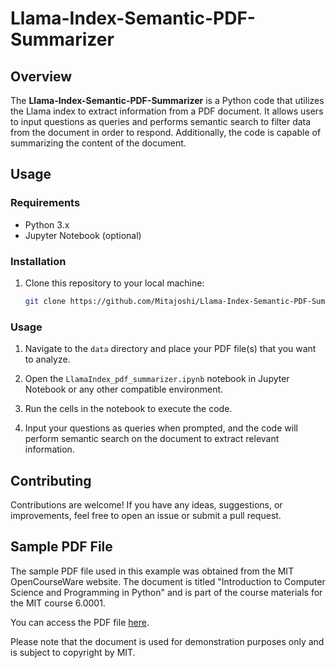 

# Llama-Index-Semantic-PDF-Summarizer

## Overview

The **Llama-Index-Semantic-PDF-Summarizer** is a Python code that utilizes the Llama index to extract information from a PDF document. It allows users to input questions as queries and performs semantic search to filter data from the document in order to respond. Additionally, the code is capable of summarizing the content of the document.

## Usage

### Requirements

- Python 3.x
- Jupyter Notebook (optional)

### Installation

1. Clone this repository to your local machine:

   ```bash
   git clone https://github.com/Mitajoshi/Llama-Index-Semantic-PDF-Summarizer.git
   ```

### Usage

1. Navigate to the `data` directory and place your PDF file(s) that you want to analyze.

2. Open the `LlamaIndex_pdf_summarizer.ipynb` notebook in Jupyter Notebook or any other compatible environment.

3. Run the cells in the notebook to execute the code.

4. Input your questions as queries when prompted, and the code will perform semantic search on the document to extract relevant information.

## Contributing

Contributions are welcome! If you have any ideas, suggestions, or improvements, feel free to open an issue or submit a pull request.

## Sample PDF File

The sample PDF file used in this example was obtained from the MIT OpenCourseWare website. The document is titled "Introduction to Computer Science and Programming in Python" and is part of the course materials for the MIT course 6.0001. 

You can access the PDF file [here](data).

Please note that the document is used for demonstration purposes only and is subject to copyright by MIT.
